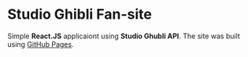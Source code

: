 # Studio Ghibli Fan-site
Simple __React.JS__ applicaiont using __Studio Ghubli API__.
The site was built using [GitHub Pages](https://pages.github.com/).
